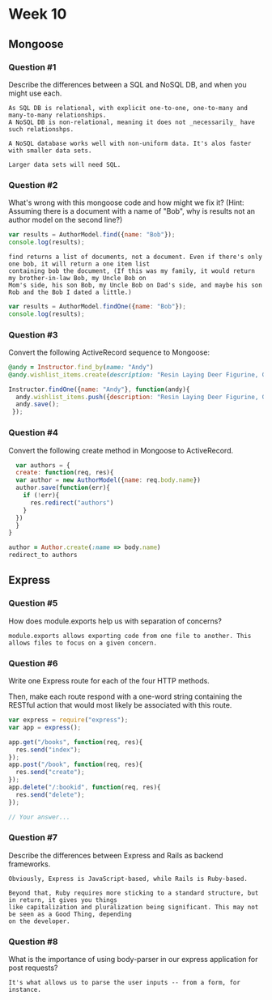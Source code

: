 # Week 10

## Mongoose

### Question #1

Describe the differences between a SQL and NoSQL DB, and when you might use each.

```text
As SQL DB is relational, with explicit one-to-one, one-to-many and many-to-many relationships. 
A NoSQL DB is non-relational, meaning it does not _necessarily_ have such relationshps. 

A NoSQL database works well with non-uniform data. It's alos faster with smaller data sets. 

Larger data sets will need SQL.
```

### Question #2

What's wrong with this mongoose code and how might we fix it?
(Hint: Assuming there is a document with a name of "Bob", why is results not an author model on the second line?)

```js
var results = AuthorModel.find({name: "Bob"});
console.log(results);
```

```text
find returns a list of documents, not a document. Even if there's only one bob, it will return a one item list 
containing bob the document, (If this was my family, it would return my brother-in-law Bob, my Uncle Bob on 
Mom's side, his son Bob, my Uncle Bob on Dad's side, and maybe his son Rob and the Bob I dated a little.)
```

```js
var results = AuthorModel.findOne({name: "Bob"});
console.log(results);
```

### Question #3

Convert the following ActiveRecord sequence to Mongoose:

```rb
@andy = Instructor.find_by(name: "Andy")
@andy.wishlist_items.create(description: "Resin Laying Deer Figurine, Gold")
```

```js
Instructor.findOne({name: "Andy"}, function(andy){
  andy.wishlist_items.push({description: "Resin Laying Deer Figurine, Gold"});
  andy.save();
 });
```

### Question #4

Convert the following create method in Mongoose to ActiveRecord.

```js
  var authors = {
  create: function(req, res){
  var author = new AuthorModel({name: req.body.name})
  author.save(function(err){
    if (!err){
      res.redirect("authors")
    }
  })
  }  
}
```

```rb
author = Author.create(:name => body.name)
redirect_to authors
```
## Express

### Question #5

How does module.exports help us with separation of concerns?

```text
module.exports allows exporting code from one file to another. This allows files to focus on a given concern. 
```

### Question #6

Write one Express route for each of the four HTTP methods.

Then, make each route respond with a one-word string containing the RESTful action that would most likely be associated with this route.

```js
var express = require("express");
var app = express();

app.get("/books", function(req, res){
  res.send("index");
});
app.post("/book", function(req, res){
  res.send("create");
});
app.delete("/:bookid", function(req, res){
  res.send("delete");
});

```

```js
// Your answer...
```
### Question #7

Describe the differences between Express and Rails as backend frameworks.

```text
Obviously, Express is JavaScript-based, while Rails is Ruby-based. 

Beyond that, Ruby requires more sticking to a standard structure, but in return, it gives you things 
like capitalization and pluralization being significant. This may not be seen as a Good Thing, depending
on the developer. 
```

### Question #8

What is the importance of using body-parser in our express application for post requests? 

```text
It's what allows us to parse the user inputs -- from a form, for instance.
```
